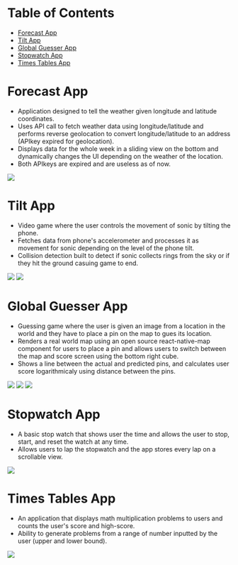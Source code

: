 # Table of Contents
- [Forecast App](#forecast-app)
- [Tilt App](#tilt-app)
- [Global Guesser App](#global-guesser-app)
- [Stopwatch App](#stopwatch-app)
- [Times Tables App](#times-tables-app)

# Forecast App
- Application designed to tell the weather given longitude and latitude coordinates.
- Uses API call to fetch weather data using longitude/latitude and performs reverse geolocation to convert longitude/latitude to an address (APIkey expired for geolocation).
- Displays data for the whole week in a sliding view on the bottom and dynamically changes the UI depending on the weather of the location.
- Both APIkeys are expired and are useless as of now.

![](./imgs/IMG_7419.jpg)

# Tilt App
- Video game where the user controls the movement of sonic by tilting the phone.
- Fetches data from phone's accelerometer and processes it as movement for sonic depending on the level of the phone tilt.
- Collision detection built to detect if sonic collects rings from the sky or if they hit the ground casuing game to end.

![](./imgs/IMG_7526.jpg)      ![](./imgs/IMG_7527.jpg)

# Global Guesser App
-  Guessing game where the user is given an image from a location in the world and they have to place a pin on the map to gues its location.
-  Renders a real world map using an open source react-native-map component for users to place a pin and allows users to switch between the map and score screen using the bottom right cube.
-  Shows a line between the actual and predicted pins, and calculates user score logarithmicaly using distance between the pins.

![](./imgs/IMG_7528.jpg)      ![](./imgs/IMG_7529.jpg)    ![](./imgs/IMG_7531.jpg)

# Stopwatch App
- A basic stop watch that shows user the time and allows the user to stop, start, and reset the watch at any time.
- Allows users to lap the stopwatch and the app stores every lap on a scrollable view.

![](./imgs/IMG_7530.jpg)

# Times Tables App
- An application that displays math multiplication problems to users and counts the user's score and high-score.
- Ability to generate problems from a range of number inputted by the user (upper and lower bound).

![](./imgs/IMG_7525.jpg)

